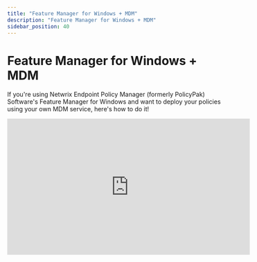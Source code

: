 ```yaml
---
title: "Feature Manager for Windows + MDM"
description: "Feature Manager for Windows + MDM"
sidebar_position: 40
---
```

# Feature Manager for Windows + MDM

If you're using Netwrix Endpoint Policy Manager (formerly PolicyPak) Software's Feature Manager for
Windows and want to deploy your policies using your own MDM service, here's how to do it!

<iframe width="560" height="315" src="https://www.youtube.com/embed/kJIZkcct-mM" title="Endpoint Policy Manager: Feature Manager for Windows + MDM" frameborder="0" allow="accelerometer; autoplay; clipboard-write; encrypted-media; gyroscope; picture-in-picture; web-share" referrerpolicy="strict-origin-when-cross-origin" allowfullscreen="1"></iframe>
